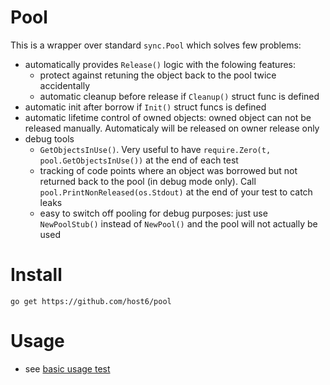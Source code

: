 # Pool
This is a wrapper over standard `sync.Pool` which solves few problems:
- automatically provides `Release()` logic with the folowing features:
  - protect against retuning the object back to the pool twice accidentally
  - automatic cleanup before release if `Cleanup()` struct func is defined
- automatic init after borrow if `Init()` struct funcs is defined
- automatic lifetime control of owned objects: owned object can not be released manually. Automaticaly will be released on owner release only
- debug tools
  - `GetObjectsInUse()`. Very useful to have ```require.Zero(t, pool.GetObjectsInUse())``` at the end of each test
  - tracking of code points where an object was borrowed but not returned back to the pool (in debug mode only). Call `pool.PrintNonReleased(os.Stdout)` at the end of your test to catch leaks
  - easy to switch off pooling for debug purposes: just use `NewPoolStub()` instead of `NewPool()` and the pool will not actually be used

# Install
`go get https://github.com/host6/pool`

# Usage
- see [basic usage test](https://github.com/host6/pool/blob/main/impl_test.go#L34)